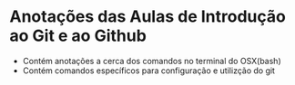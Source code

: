# Anotações das Aulas de Introdução ao Git e ao Github

 - Contém anotações a cerca dos comandos no terminal do OSX(bash)
 - Contém comandos específicos para configuração e utilizção do git
